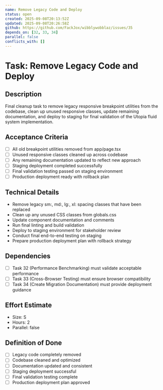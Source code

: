 ```yaml
---
name: Remove Legacy Code and Deploy
status: open
created: 2025-09-08T20:13:52Z
updated: 2025-09-08T20:26:58Z
github: https://github.com/FackJox/wibblywobblaz/issues/35
depends_on: [32, 33, 34]
parallel: false
conflicts_with: []
---
```


# Task: Remove Legacy Code and Deploy

## Description
Final cleanup task to remove legacy responsive breakpoint utilities from the codebase, clean up unused responsive classes, update remaining documentation, and deploy to staging for final validation of the Utopia fluid system implementation.

## Acceptance Criteria
- [ ] All old breakpoint utilities removed from app/page.tsx
- [ ] Unused responsive classes cleaned up across codebase
- [ ] Any remaining documentation updated to reflect new approach
- [ ] Staging deployment completed successfully
- [ ] Final validation testing passed on staging environment
- [ ] Production deployment ready with rollback plan

## Technical Details
- Remove legacy sm:, md:, lg:, xl: spacing classes that have been replaced
- Clean up any unused CSS classes from globals.css
- Update component documentation and comments
- Run final linting and build validation
- Deploy to staging environment for stakeholder review
- Conduct final end-to-end testing on staging
- Prepare production deployment plan with rollback strategy

## Dependencies
- [ ] Task 32 (Performance Benchmarking) must validate acceptable performance
- [ ] Task 33 (Cross-Browser Testing) must ensure browser compatibility
- [ ] Task 34 (Create Migration Documentation) must provide deployment guidance

## Effort Estimate
- Size: S
- Hours: 2
- Parallel: false

## Definition of Done
- [ ] Legacy code completely removed
- [ ] Codebase cleaned and optimized
- [ ] Documentation updated and consistent
- [ ] Staging deployment successful
- [ ] Final validation testing complete
- [ ] Production deployment plan approved
